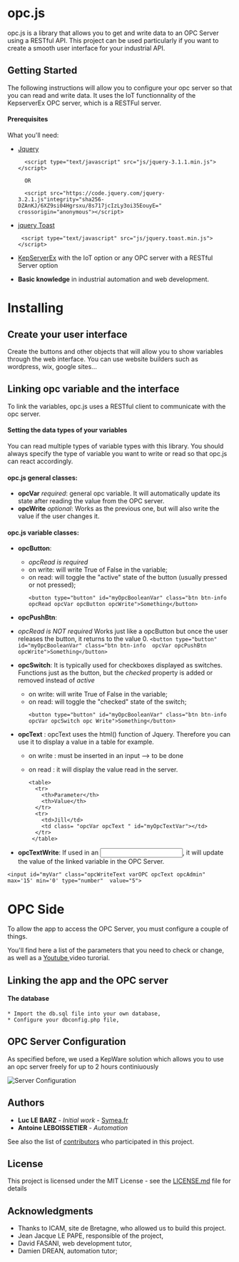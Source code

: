 # opc.js

opc.js is a library that allows you to get and write data to an OPC Server using a RESTful API.
This project can be used particularly if you want to create a smooth user interface for your industrial API.

## Getting Started

The following instructions will allow you to configure your opc server so that you can read and write data. It uses the IoT functionnality of the KepserverEx OPC server, which is a RESTFul server.

#### Prerequisites

What you'll need:

* [Jquery](https://jquery.com/) 

		
		<script type="text/javascript" src="js/jquery-3.1.1.min.js"></script>

		OR
		
		<script	src="https://code.jquery.com/jquery-3.2.1.js"integrity="sha256-DZAnKJ/6XZ9si04Hgrsxu/8s717jcIzLy3oi35EouyE=" crossorigin="anonymous"></script>
		
*  [jquery Toast](https://github.com/kamranahmedse/jquery-toast-plugin)

		
		<script type="text/javascript" src="js/jquery.toast.min.js"></script>
		

* [KepServerEx](https://www.kepware.com/en-us/products/kepserverex/) with the IoT option or any OPC server with a RESTful Server option

* **Basic knowledge** in industrial automation and web development.



# Installing

## Create your user interface 
Create the buttons and other objects that will allow you to show variables through the web interface.
You can use website builders such as wordpress, wix, google sites...

## Linking opc variable and the interface

To link the variables, opc.js uses a RESTful client to communicate with the opc server.

#### Setting the data types of your variables

You can read multiple types of variable types with this library.
You should always specify the type of variable you want to write or read so that opc.js can react accordingly.

#### opc.js general classes:

* **opcVar** *required*: general opc variable. It will automatically update its state after reading the value from the OPC server.
* **opcWrite** *optional*: Works as the previous one, but will also write the value if the user changes it.


#### opc.js variable classes:


* **opcButton**: 
	* *opcRead is required*
	* on write: will write True of False in the variable;
	* on read: will toggle the "active" state of the button (usually pressed or not pressed);
		```
		<button type="button" id="myOpcBooleanVar" class="btn btn-info opcRead opcVar opcButton opcWrite">Something</button>
		```

* **opcPushBtn**: 
* *opcRead is NOT  required*
Works just like a opcButton but once the user releases the button, it returns to the value 0. 
		```
		<button type="button" id="myOpcBooleanVar" class="btn btn-info  opcVar opcPushBtn opcWrite">Something</button>
		```

* **opcSwitch**: 
It is typically used for checkboxes displayed as switches.
Functions just as the button, but the *checked* property is added or removed instead of *active*
	* on write: will write True of False in the variable;
	* on read: will toggle the "checked" state of the switch;
		```
		<button type="button" id="myOpcBooleanVar" class="btn btn-info opcVar opcSwitch opc Write">Something</button>
		```

* **opcText** :
opcText uses the html() function of Jquery. Therefore you can use it to display a value in a table for example.
	* on write : must be inserted in an input --> to be done
	* on read : it will display the value read in the server.

		```
		<table>
		  <tr>
		    <th>Parameter</th>
		    <th>Value</th> 
		  </tr>
		  <tr>
		    <td>Jill</td>
		    <td class= "opcVar opcText " id="myOpcTextVar"></td> 
		  </tr>
		 </table>
		```


* **opcTextWrite**: 
If used in an <input>, it will update the value of the linked variable in the OPC Server.
```
<input id="myVar" class="opcWriteText varOPC opcText opcAdmin" max='15' min='0' type="number"  value="5">
```



# OPC Side
To allow the app to access the OPC Server, you must configure a couple of things.

You'll find here a list of the parameters that you need to check or change, as well as a [Youtube ](https://Symea.fr) video turorial.

## Linking the app and the OPC server

#### The database 
	* Import the db.sql file into your own database,
	* Configure your dbconfig.php file,
	
## OPC Server Configuration

As specified before, we used a KepWare solution which allows you to use an opc server freely for up to 2 hours continiuously 

![Server Configuration ](https://github.com/Luclb/opc.js/blob/master/docs/images/servConfig.png)

## Authors

* **Luc LE BARZ** - *Initial work* - [Symea.fr](https://Symea.fr)
* **Antoine LEBOISSETIER** - *Automation*

See also the list of [contributors](https://github.com/Luclb/opc.js/contributors) who participated in this project.

## License

This project is licensed under the MIT License - see the [LICENSE.md](LICENSE.md) file for details

## Acknowledgments

* Thanks to ICAM, site de Bretagne, who allowed us to build this project.
* Jean Jacque LE PAPE, responsible of the project,
* David FASANI, web development tutor,
* Damien DREAN, automation tutor;
